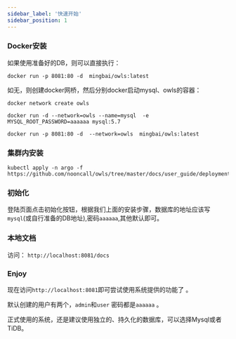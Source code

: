 ```yaml
---
sidebar_label: '快速开始'
sidebar_position: 1
---
```


### Docker安装

如果使用准备好的DB，则可以直接执行：

    docker run -p 8081:80 -d  mingbai/owls:latest

如无，则创建docker网桥，然后分别docker启动mysql、owls的容器：

    docker network create owls

    docker run -d --network=owls --name=mysql  -e MYSQL_ROOT_PASSWORD=aaaaaa mysql:5.7

    docker run -p 8081:80 -d  --network=owls  mingbai/owls:latest

### 集群内安装

    kubectl apply -n argo -f https://github.com/nooncall/owls/tree/master/docs/user_guide/deployment.yaml


### 初始化

登陆页面点击初始化按钮，根据我们上面的安装步骤，数据库的地址应该写`mysql`(或自行准备的DB地址),密码`aaaaaa`,其他默认即可。

### 本地文档

访问： `http://localhost:8081/docs`

### Enjoy
现在访问`http://localhost:8081`即可尝试使用系统提供的功能了 。 

默认创建的用户有两个，`admin`和`user` 密码都是`aaaaaa` 。

正式使用的系统，还是建议使用独立的、持久化的数据库，可以选择Mysql或者TiDB。